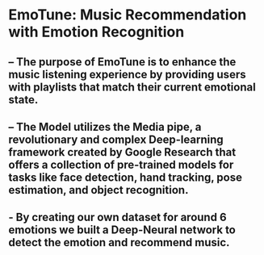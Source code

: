 # EmoTune: Music Recommendation with Emotion Recognition

## – The purpose of EmoTune is to enhance the music listening experience by providing users with playlists that match their current emotional state. 
## – The Model utilizes the Media pipe, a revolutionary and complex Deep-learning framework created by Google Research that offers a collection of pre-trained models for tasks like face detection, hand tracking, pose estimation, and object recognition. 
## - By creating our own dataset for around 6 emotions we built a Deep-Neural network to detect the emotion and recommend music.